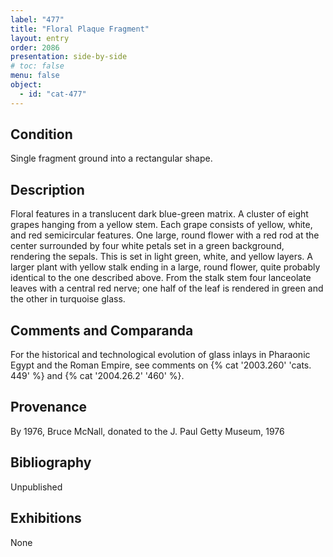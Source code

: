 ```yaml
---
label: "477"
title: "Floral Plaque Fragment"
layout: entry
order: 2086
presentation: side-by-side
# toc: false
menu: false
object:
  - id: "cat-477"
---
```


## Condition

Single fragment ground into a rectangular shape.

## Description

Floral features in a translucent dark blue-green matrix. A cluster of eight grapes hanging from a yellow stem. Each grape consists of yellow, white, and red semicircular features. One large, round flower with a red rod at the center surrounded by four white petals set in a green background, rendering the sepals. This is set in light green, white, and yellow layers. A larger plant with yellow stalk ending in a large, round flower, quite probably identical to the one described above. From the stalk stem four lanceolate leaves with a central red nerve; one half of the leaf is rendered in green and the other in turquoise glass.

## Comments and Comparanda

For the historical and technological evolution of glass inlays in Pharaonic Egypt and the Roman Empire, see comments on {% cat '2003.260' 'cats. 449' %} and {% cat '2004.26.2' '460' %}.

## Provenance

By 1976, Bruce McNall, donated to the J. Paul Getty Museum, 1976

## Bibliography

Unpublished

## Exhibitions

None